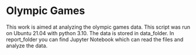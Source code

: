# Olympic Games
This work is aimed at analyzing the olympic games data. 
This script was run on Ubuntu 21.04 with python 3.10.
The data is stored in data\_folder. In report_folder you can find Jupyter Notebook which can read the files and analyze the data.
